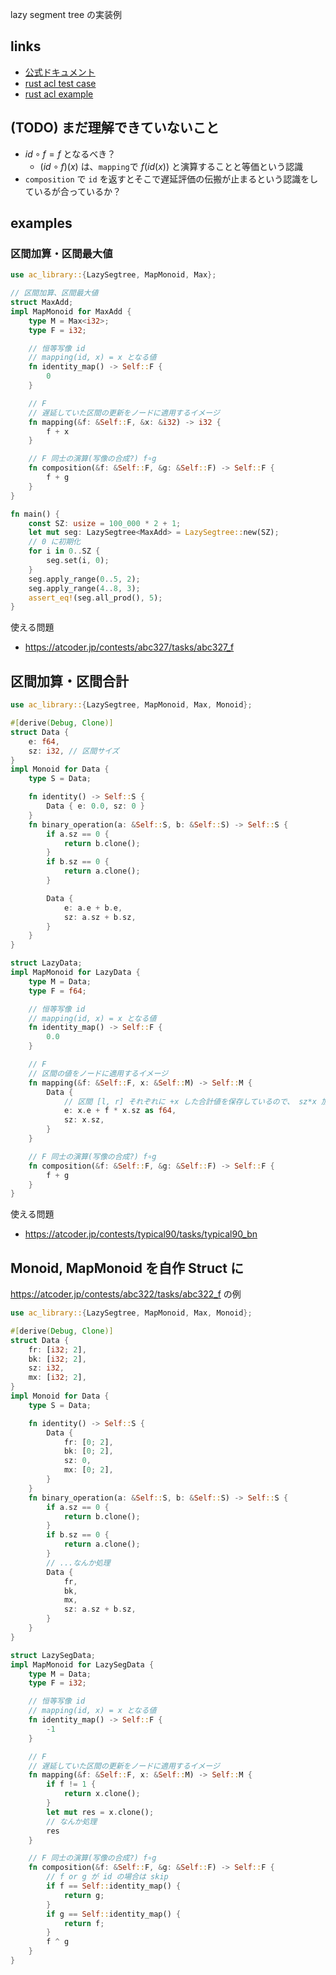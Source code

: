 lazy segment tree の実装例

## links
- [公式ドキュメント](https://atcoder.github.io/ac-library/document_ja/lazysegtree.html)
- [rust acl test case](https://github.com/rust-lang-ja/ac-library-rs/blob/master/src/lazysegtree.rs#L354)
- [rust acl example](https://github.com/rust-lang-ja/ac-library-rs/blob/master/examples/practice2_l_lazy_segment_tree.rs)

## (TODO) まだ理解できていないこと

+ $`id\circ f = f`$ となるべき？
    + $`(id\circ f)(x)`$ は、`mapping`で $`f(id(x))`$ と演算することと等価という認識
+ `composition` で `id` を返すとそこで遅延評価の伝搬が止まるという認識をしているが合っているか？

## examples

### 区間加算・区間最大値

```rs
use ac_library::{LazySegtree, MapMonoid, Max};

// 区間加算、区間最大値
struct MaxAdd;
impl MapMonoid for MaxAdd {
    type M = Max<i32>;
    type F = i32;

    // 恒等写像 id
    // mapping(id, x) = x となる値
    fn identity_map() -> Self::F {
        0
    }

    // F
    // 遅延していた区間の更新をノードに適用するイメージ
    fn mapping(&f: &Self::F, &x: &i32) -> i32 {
        f + x
    }

    // F 同士の演算(写像の合成?) f∘g
    fn composition(&f: &Self::F, &g: &Self::F) -> Self::F {
        f + g
    }
}

fn main() {
    const SZ: usize = 100_000 * 2 + 1;
    let mut seg: LazySegtree<MaxAdd> = LazySegtree::new(SZ);
    // 0 に初期化
    for i in 0..SZ {
        seg.set(i, 0);
    }
    seg.apply_range(0..5, 2);
    seg.apply_range(4..8, 3);
    assert_eq!(seg.all_prod(), 5);
}
```

使える問題
+ https://atcoder.jp/contests/abc327/tasks/abc327_f

## 区間加算・区間合計

```rs
use ac_library::{LazySegtree, MapMonoid, Max, Monoid};

#[derive(Debug, Clone)]
struct Data {
    e: f64,
    sz: i32, // 区間サイズ
}
impl Monoid for Data {
    type S = Data;

    fn identity() -> Self::S {
        Data { e: 0.0, sz: 0 }
    }
    fn binary_operation(a: &Self::S, b: &Self::S) -> Self::S {
        if a.sz == 0 {
            return b.clone();
        }
        if b.sz == 0 {
            return a.clone();
        }

        Data {
            e: a.e + b.e,
            sz: a.sz + b.sz,
        }
    }
}

struct LazyData;
impl MapMonoid for LazyData {
    type M = Data;
    type F = f64;

    // 恒等写像 id
    // mapping(id, x) = x となる値
    fn identity_map() -> Self::F {
        0.0
    }

    // F
    // 区間の値をノードに適用するイメージ
    fn mapping(&f: &Self::F, x: &Self::M) -> Self::M {
        Data {
            // 区間 [l, r] それぞれに +x した合計値を保存しているので、 sz*x 加算する
            e: x.e + f * x.sz as f64, 
            sz: x.sz,
        }
    }

    // F 同士の演算(写像の合成?) f∘g
    fn composition(&f: &Self::F, &g: &Self::F) -> Self::F {
        f + g
    }
}
```

使える問題
+ https://atcoder.jp/contests/typical90/tasks/typical90_bn

## Monoid, MapMonoid を自作 Struct に

https://atcoder.jp/contests/abc322/tasks/abc322_f の例

```rs
use ac_library::{LazySegtree, MapMonoid, Max, Monoid};

#[derive(Debug, Clone)]
struct Data {
    fr: [i32; 2],
    bk: [i32; 2],
    sz: i32,
    mx: [i32; 2],
}
impl Monoid for Data {
    type S = Data;

    fn identity() -> Self::S {
        Data {
            fr: [0; 2],
            bk: [0; 2],
            sz: 0,
            mx: [0; 2],
        }
    }
    fn binary_operation(a: &Self::S, b: &Self::S) -> Self::S {
        if a.sz == 0 {
            return b.clone();
        }
        if b.sz == 0 {
            return a.clone();
        }
        // ...なんか処理
        Data {
            fr,
            bk,
            mx,
            sz: a.sz + b.sz,
        }
    }
}

struct LazySegData;
impl MapMonoid for LazySegData {
    type M = Data;
    type F = i32;

    // 恒等写像 id
    // mapping(id, x) = x となる値
    fn identity_map() -> Self::F {
        -1
    }

    // F
    // 遅延していた区間の更新をノードに適用するイメージ
    fn mapping(&f: &Self::F, x: &Self::M) -> Self::M {
        if f != 1 {
            return x.clone();
        }
        let mut res = x.clone();
        // なんか処理
        res
    }

    // F 同士の演算(写像の合成?) f∘g
    fn composition(&f: &Self::F, &g: &Self::F) -> Self::F {
        // f or g が id の場合は skip
        if f == Self::identity_map() {
            return g;
        }
        if g == Self::identity_map() {
            return f;
        }
        f ^ g
    }
}
```
